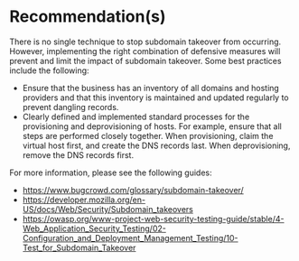 # Recommendation(s)

There is no single technique to stop subdomain takeover from occurring. However, implementing the right combination of defensive measures will prevent and limit the impact of subdomain takeover. Some best practices include the following:

- Ensure that the business has an inventory of all domains and hosting providers and that this inventory is maintained and updated regularly to prevent dangling records.
- Clearly defined and implemented standard processes for the provisioning and deprovisioning of hosts. For example, ensure that all steps are performed closely together. When provisioning, claim the virtual host first, and create the DNS records last. When deprovisioning, remove the DNS records first.

For more information, please see the following guides:

- <https://www.bugcrowd.com/glossary/subdomain-takeover/>
- <https://developer.mozilla.org/en-US/docs/Web/Security/Subdomain_takeovers>
- <https://owasp.org/www-project-web-security-testing-guide/stable/4-Web_Application_Security_Testing/02-Configuration_and_Deployment_Management_Testing/10-Test_for_Subdomain_Takeover>
